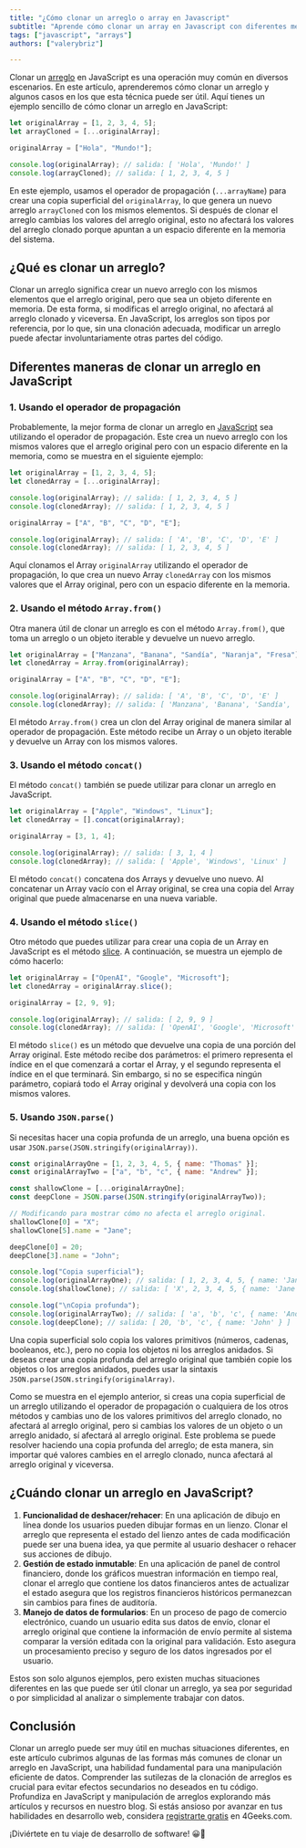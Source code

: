 ```yaml
---  
title: "¿Cómo clonar un arreglo o array en Javascript"
subtitle: "Aprende cómo clonar un array en Javascript con diferentes métodos. Descubre la importancia de clonar un array y cómo hacerlo de forma eficiente para evitar efectos secundarios no deseados."
tags: ["javascript", "arrays"]
authors: ["valerybriz"]

---
```


Clonar un [arreglo](https://4geeks.com/es/lesson/array-arreglo-en-javascript) en JavaScript es una operación muy común en diversos escenarios. En este artículo, aprenderemos cómo clonar un arreglo y algunos casos en los que esta técnica puede ser útil. Aquí tienes un ejemplo sencillo de cómo clonar un arreglo en JavaScript:

```js runable=true
let originalArray = [1, 2, 3, 4, 5];
let arrayCloned = [...originalArray];

originalArray = ["Hola", "Mundo!"];

console.log(originalArray); // salida: [ 'Hola', 'Mundo!' ]
console.log(arrayCloned); // salida: [ 1, 2, 3, 4, 5 ]
```

En este ejemplo, usamos el operador de propagación (`...arrayName`) para crear una copia superficial del `originalArray`, lo que genera un nuevo arreglo `arrayCloned` con los mismos elementos. Si después de clonar el arreglo cambias los valores del arreglo original, esto no afectará los valores del arreglo clonado porque apuntan a un espacio diferente en la memoria del sistema.

## ¿Qué es clonar un arreglo?

Clonar un arreglo significa crear un nuevo arreglo con los mismos elementos que el arreglo original, pero que sea un objeto diferente en memoria. De esta forma, si modificas el arreglo original, no afectará al arreglo clonado y viceversa. En JavaScript, los arreglos son tipos por referencia, por lo que, sin una clonación adecuada, modificar un arreglo puede afectar involuntariamente otras partes del código.

## Diferentes maneras de clonar un arreglo en JavaScript

### 1. Usando el operador de propagación

Probablemente, la mejor forma de clonar un arreglo en [JavaScript](https://4geeks.com/es/technology/javascript) sea utilizando el operador de propagación. Este crea un nuevo arreglo con los mismos valores que el arreglo original pero con un espacio diferente en la memoria, como se muestra en el siguiente ejemplo:

```js runable=true
let originalArray = [1, 2, 3, 4, 5];
let clonedArray = [...originalArray];

console.log(originalArray); // salida: [ 1, 2, 3, 4, 5 ]
console.log(clonedArray); // salida: [ 1, 2, 3, 4, 5 ]

originalArray = ["A", "B", "C", "D", "E"];

console.log(originalArray); // salida: [ 'A', 'B', 'C', 'D', 'E' ]
console.log(clonedArray); // salida: [ 1, 2, 3, 4, 5 ]
```

Aquí clonamos el Array `originalArray` utilizando el operador de propagación, lo que crea un nuevo Array `clonedArray` con los mismos valores que el Array original, pero con un espacio diferente en la memoria.

### 2. Usando el método `Array.from()`

Otra manera útil de clonar un arreglo es con el método `Array.from()`, que toma un arreglo o un objeto iterable y devuelve un nuevo arreglo.

```js runable=true
let originalArray = ["Manzana", "Banana", "Sandía", "Naranja", "Fresa"];
let clonedArray = Array.from(originalArray);

originalArray = ["A", "B", "C", "D", "E"];

console.log(originalArray); // salida: [ 'A', 'B', 'C', 'D', 'E' ]
console.log(clonedArray); // salida: [ 'Manzana', 'Banana', 'Sandía', 'Naranja', 'Fresa' ]
```

El método `Array.from()` crea un clon del Array original de manera similar al operador de propagación. Este método recibe un Array o un objeto iterable y devuelve un Array con los mismos valores.

### 3. Usando el método `concat()`

El método `concat()` también se puede utilizar para clonar un arreglo en JavaScript.

```js runable=true
let originalArray = ["Apple", "Windows", "Linux"];
let clonedArray = [].concat(originalArray);

originalArray = [3, 1, 4];

console.log(originalArray); // salida: [ 3, 1, 4 ]
console.log(clonedArray); // salida: [ 'Apple', 'Windows', 'Linux' ]
```

El método `concat()` concatena dos Arrays y devuelve uno nuevo. Al concatenar un Array vacío con el Array original, se crea una copia del Array original que puede almacenarse en una nueva variable.

### 4. Usando el método `slice()`

Otro método que puedes utilizar para crear una copia de un Array en JavaScript es el método [slice](https://4geeks.com/how-to/javascript-array-slice). A continuación, se muestra un ejemplo de cómo hacerlo:

```js runable=true
let originalArray = ["OpenAI", "Google", "Microsoft"];
let clonedArray = originalArray.slice();

originalArray = [2, 9, 9];

console.log(originalArray); // salida: [ 2, 9, 9 ]
console.log(clonedArray); // salida: [ 'OpenAI', 'Google', 'Microsoft' ]
```

El método `slice()` es un método que devuelve una copia de una porción del Array original. Este método recibe dos parámetros: el primero representa el índice en el que comenzará a cortar el Array, y el segundo representa el índice en el que terminará. Sin embargo, si no se especifica ningún parámetro, copiará todo el Array original y devolverá una copia con los mismos valores.

### 5. Usando `JSON.parse()`

Si necesitas hacer una copia profunda de un arreglo, una buena opción es usar `JSON.parse(JSON.stringify(originalArray))`.

```js runable=true
const originalArrayOne = [1, 2, 3, 4, 5, { name: "Thomas" }];
const originalArrayTwo = ["a", "b", "c", { name: "Andrew" }];

const shallowClone = [...originalArrayOne];
const deepClone = JSON.parse(JSON.stringify(originalArrayTwo));

// Modificando para mostrar cómo no afecta el arreglo original.
shallowClone[0] = "X";
shallowClone[5].name = "Jane";

deepClone[0] = 20;
deepClone[3].name = "John";

console.log("Copia superficial");
console.log(originalArrayOne); // salida: [ 1, 2, 3, 4, 5, { name: 'Jane' } ]
console.log(shallowClone); // salida: [ 'X', 2, 3, 4, 5, { name: 'Jane' } ]

console.log("\nCopia profunda");
console.log(originalArrayTwo); // salida: [ 'a', 'b', 'c', { name: 'Andrew' } ]
console.log(deepClone); // salida: [ 20, 'b', 'c', { name: 'John' } ]
```

Una copia superficial solo copia los valores primitivos (números, cadenas, booleanos, etc.), pero no copia los objetos ni los arreglos anidados. Si deseas crear una copia profunda del arreglo original que también copie los objetos o los arreglos anidados, puedes usar la sintaxis `JSON.parse(JSON.stringify(originalArray)`.

Como se muestra en el ejemplo anterior, si creas una copia superficial de un arreglo utilizando el operador de propagación o cualquiera de los otros métodos y cambias uno de los valores primitivos del arreglo clonado, no afectará al arreglo original, pero si cambias los valores de un objeto o un arreglo anidado, sí afectará al arreglo original. Este problema se puede resolver haciendo una copia profunda del arreglo; de esta manera, sin importar qué valores cambies en el arreglo clonado, nunca afectará al arreglo original y viceversa.

## ¿Cuándo clonar un arreglo en JavaScript?

1. **Funcionalidad de deshacer/rehacer**: En una aplicación de dibujo en línea donde los usuarios pueden dibujar formas en un lienzo. Clonar el arreglo que representa el estado del lienzo antes de cada modificación puede ser una buena idea, ya que permite al usuario deshacer o rehacer sus acciones de dibujo.
2. **Gestión de estado inmutable**: En una aplicación de panel de control financiero, donde los gráficos muestran información en tiempo real, clonar el arreglo que contiene los datos financieros antes de actualizar el estado asegura que los registros financieros históricos permanezcan sin cambios para fines de auditoría.
3. **Manejo de datos de formularios**: En un proceso de pago de comercio electrónico, cuando un usuario edita sus datos de envío, clonar el arreglo original que contiene la información de envío permite al sistema comparar la versión editada con la original para validación. Esto asegura un procesamiento preciso y seguro de los datos ingresados por el usuario.

Estos son solo algunos ejemplos, pero existen muchas situaciones diferentes en las que puede ser útil clonar un arreglo, ya sea por seguridad o por simplicidad al analizar o simplemente trabajar con datos.

## Conclusión

Clonar un arreglo puede ser muy útil en muchas situaciones diferentes, en este artículo cubrimos algunas de las formas más comunes de clonar un arreglo en JavaScript, una habilidad fundamental para una manipulación eficiente de datos. Comprender las sutilezas de la clonación de arreglos es crucial para evitar efectos secundarios no deseados en tu código. Profundiza en JavaScript y manipulación de arreglos explorando más artículos y recursos en nuestro blog. Si estás ansioso por avanzar en tus habilidades en desarrollo web, considera [registrarte gratis](https://4geeks.com/es/pricing) en 4Geeks.com.

¡Diviértete en tu viaje de desarrollo de software! 😀👋

